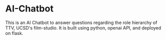 # AI-Chatbot
This is an AI Chatbot to answer questions regarding the role hierarchy of TTV, UCSD's film-studio.
It is built using python, openai API, and deployed on flask.
